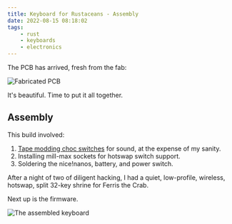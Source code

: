 ```yaml
---
title: Keyboard for Rustaceans - Assembly
date: 2022-08-15 08:18:02
tags:
    - rust
    - keyboards
    - electronics
---
```


The PCB has arrived, fresh from the fab:

![Fabricated PCB](/img/ferris_keyboard_pcb.jpg)

It's beautiful. Time to put it all together.

## Assembly

This build involved:

1. [Tape modding choc
   switches](https://www.youtube.com/watch?v=3YBNRXRXG0w&ab_channel=SamMohr) for
   sound, at the expense of my sanity.
2. Installing mill-max sockets for hotswap switch support.
3. Soldering the nice!nanos, battery, and power switch.

After a night of two of diligent hacking, I had a quiet, low-profile, wireless,
hotswap, split 32-key shrine for Ferris the Crab.

Next up is the firmware.

![The assembled keyboard](/img/ferris_keyboard_assembled.jpg)

